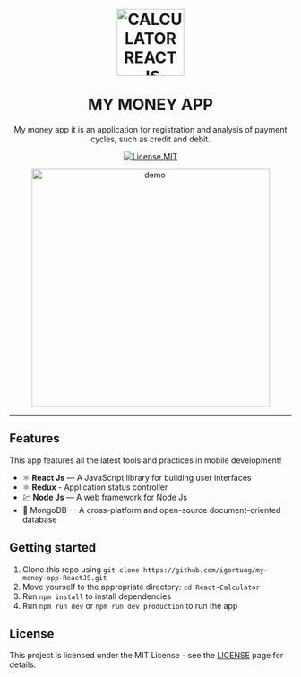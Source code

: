 
<h1 align="center">
<br>
  <img src="https://www.pngkey.com/png/full/817-8178976_save-more-make-more-money-arrow-cool-pictures.png" alt="CALCULATOR REACT JS" width="120">
<br>
<br>
MY MONEY APP
</h1>

<p align="center">My money app it is an application for registration and analysis of payment cycles, such as credit and debit. </p>

<p align="center">
  <a href="https://opensource.org/licenses/MIT">
    <img src="https://img.shields.io/badge/License-MIT-blue.svg" alt="License MIT">
  </a>
</p>

[//]: # 
<div>
  <p align="center">
  <img src="https://drive.google.com/uc?id=1qhHjlGvyaLDAgtJ-f8tu0PIJCKwQvUOw" alt="demo" height="425">
   </p>
</div>

<hr />

## Features
[//]: # (Add the features of your project here:)
This app features all the latest tools and practices in mobile development!

- ⚛️ **React Js** — A JavaScript library for building user interfaces
- ⚛️ **Redux** - Application status controller
- 💹 **Node Js** — A web framework for Node Js
- 📄 MongoDB — A cross-platform and open-source document-oriented database

## Getting started

1. Clone this repo using `git clone https://github.com/igortuag/my-money-app-ReactJS.git`
2. Move yourself to the appropriate directory: `cd React-Calculator`<br />
3. Run `npm install` to install dependencies<br />
4. Run `npm run dev` or `npm run dev production` to run the app


## License

This project is licensed under the MIT License - see the [LICENSE](https://opensource.org/licenses/MIT) page for details.